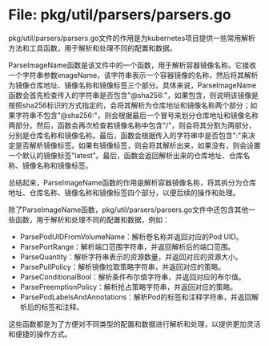 # File: pkg/util/parsers/parsers.go

pkg/util/parsers/parsers.go文件的作用是为kubernetes项目提供一些常用解析方法和工具函数，用于解析和处理不同的配置和数据。

ParseImageName函数是该文件中的一个函数，用于解析容器镜像名称。它接收一个字符串参数imageName，该字符串表示一个容器镜像的名称，然后将其解析为镜像仓库地址、镜像名称和镜像标签三个部分。具体来说，ParseImageName函数会首先检查传入的字符串是否包含"@sha256:"，如果包含，则说明该镜像是按照sha256标识的方式指定的，会将其解析为仓库地址和镜像名称两个部分；如果字符串不包含"@sha256:"，则会根据最后一个冒号来划分仓库地址和镜像名称两部分。然后，函数会再次检查若镜像名称中包含"/"，则会将其分割为两部分，分别是仓库名称和镜像名称。最后，函数会根据传入的字符串中是否包含":"来决定是否解析镜像标签。如果有镜像标签，则会将其解析出来，如果没有，则会设置一个默认的镜像标签"latest"。最后，函数会返回解析出来的仓库地址、仓库名称、镜像名称和镜像标签。

总结起来，ParseImageName函数的作用是解析容器镜像名称，将其拆分为仓库地址、仓库名称、镜像名称和镜像标签四个部分，以便后续的操作和处理。

除了ParseImageName函数，pkg/util/parsers/parsers.go文件中还包含其他一些函数，用于解析和处理不同的配置和数据，例如：

- ParsePodUIDFromVolumeName：解析卷名称并返回对应的Pod UID。
- ParsePortRange：解析端口范围字符串，并返回解析后的端口范围。
- ParseQuantity：解析字符串表示的资源数量，并返回对应的资源大小。
- ParsePullPolicy：解析镜像拉取策略字符串，并返回对应的策略。
- ParseConditionalBool：解析条件布尔值字符串，并返回对应的布尔值。
- ParsePreemptionPolicy：解析抢占策略字符串，并返回对应的策略。
- ParsePodLabelsAndAnnotations：解析Pod的标签和注释字符串，并返回解析后的标签和注释。

这些函数都是为了方便对不同类型的配置和数据进行解析和处理，以提供更加灵活和便捷的操作方式。

